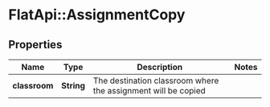 # FlatApi::AssignmentCopy

## Properties
Name | Type | Description | Notes
------------ | ------------- | ------------- | -------------
**classroom** | **String** | The destination classroom where the assignment will be copied | 


